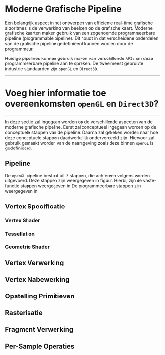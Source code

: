 # Moderne Grafische Pipeline

Een belangrijk aspect in het ontwerpen van efficiente real-time grafische 
algoritmes is de verwerking van beelden op de grafische kaart. 
Moderne grafische kaarten maken gebruik van een zogenoemde programmeerbare 
pipeline (programmable pipeline). Dit houdt in dat verscheidene onderdelen 
van de grafische pipeline gedefinieerd kunnen worden door de programmeur.  

Huidige pipelines kunnen gebruik maken van verschillende `APIs` om deze 
programmeerbare pipeline aan te spreken. De twee meest gebruikte industrie 
standaarden zijn `openGL` en `Direct3D`. 

---
# Voeg hier informatie toe overeenkomsten `openGL` en `Direct3D`?
---

In deze sectie zal ingegaan worden op de verschillende aspecten van de 
moderne grafische pipeline. Eerst zal conceptueel ingegaan worden op de 
conceptuele stappen van de pipeline. Daarna zal gekeken worden naar hoe deze
conceptuele stappen daadwerkelijk onderverdeeld zijn. Hiervoor zal gebruik 
gemaakt worden van de naamgeving zoals deze binnen `openGL` is gedefinieerd. 

## Pipeline

De `openGL` pipeline bestaat uit 7 stappen, die achtereen volgens worden 
uitgevoerd. Deze stappen zijn weergegeven in figuur. 
Hierbij zijn de vaste-functie stappen weergegeven in 
De programmeerbare stappen zijn weergegeven in

## Vertex Specificatie

### Vertex Shader

### Tessellation

### Geometrie Shader

## Vertex Verwerking

## Vertex Nabewerking

## Opstelling Primitieven

## Rasterisatie 

## Fragment Verwerking

## Per-Sample Operaties


